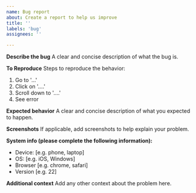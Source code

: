```yaml
---
name: Bug report
about: Create a report to help us improve
title: ''
labels: 'bug'
assignees: ''

---
```


**Describe the bug**
A clear and concise description of what the bug is.

**To Reproduce**
Steps to reproduce the behavior:

1. Go to '...'
2. Click on '....'
3. Scroll down to '....'
4. See error

**Expected behavior**
A clear and concise description of what you expected to happen.

**Screenshots**
If applicable, add screenshots to help explain your problem.

**System info (please complete the following information):**

- Device: [e.g. phone, laptop]
- OS: [e.g. iOS, Windows]
- Browser [e.g. chrome, safari]
- Version [e.g. 22]

**Additional context**
Add any other context about the problem here.

